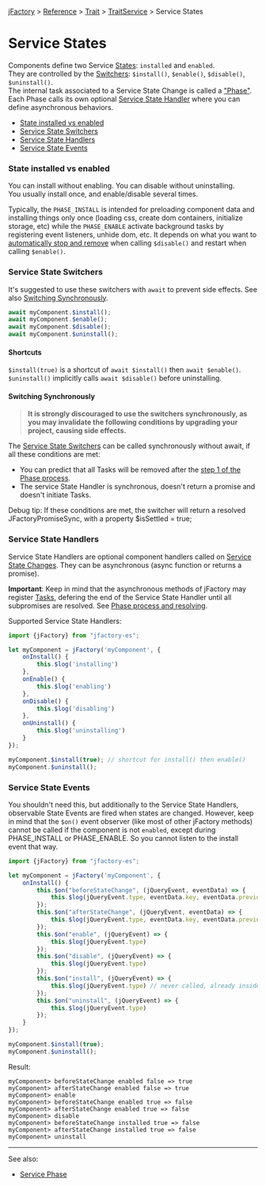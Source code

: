 [jFactory](../README.md) > [Reference](ref-index.md) > [Trait](ref-index.md#traits-component-features) > [TraitService](TraitService.md) > Service States  

# Service States

Components define two Service [States](TraitState.md): `installed` and `enabled`. \
They are controlled by the [Switchers](#service-state-switchers): `$install()`, `$enable()`, `$disable()`, `$uninstall()`. \
The internal task associated to a Service State Change is called a ["Phase"](TraitService-Phases.md). \
Each Phase calls its own optional [Service State Handler](#service-state-handlers) where you can define asynchronous behaviors.

* [State installed vs enabled](#state-installed-vs-enabled)
* [Service State Switchers](#service-state-switchers)
* [Service State Handlers](#service-state-handlers)
* [Service State Events](#service-state-events)

### State installed vs enabled

You can install without enabling. You can disable without uninstalling.\
You usually install once, and enable/disable several times.

Typically, the `PHASE_INSTALL` is intended for preloading component data and installing things only once (loading css, create dom containers, initialize storage, etc) while the `PHASE_ENABLE` activate background tasks by registering event listeners, unhide dom, etc. It depends on what you want to [automatically stop and remove](TraitService-Phases.md#remove-phase) when calling `$disable()` and restart when calling `$enable()`. 

### Service State Switchers

It's suggested to use these switchers with `await` to prevent side effects. See also [Switching Synchronously](#switching-synchronously).

```javascript
await myComponent.$install();
await myComponent.$enable();
await myComponent.$disable();
await myComponent.$uninstall();
```
#### Shortcuts

`$install(true)` is a shortcut of  `await $install()` then `await $enable()`. \
`$uninstall()` implicitly calls `await $disable()` before uninstalling.

#### Switching Synchronously

>**It is strongly discouraged to use the switchers synchronously, as you may invalidate the following conditions by upgrading your project, causing side effects.** 

The [Service State Switchers](#service-state-switchers) can be called synchronously without await, if all these conditions are met:
- You can predict that all Tasks will be removed after the [step 1 of the Phase process](TraitService-Phases.md#phase-process-and-resolving).   
- The service State Handler is synchronous, doesn't return a promise and doesn't initiate Tasks.
  
Debug tip: If these conditions are met, the switcher will return a resolved JFactoryPromiseSync, with a property $isSettled = true; 

### Service State Handlers

Service State Handlers are optional component handlers called on [Service State Changes](TraitService-Phases.md). 
They can be asynchronous (async function or returns a promise). 

**Important**: Keep in mind that the asynchronous methods of jFactory may register [Tasks](TraitTask.md), defering the end of the Service State Handler until all subpromises are resolved. See [Phase process and resolving](TraitService-Phases.md#phase-process-and-resolving). 
 
Supported Service State Handlers:
 
```javascript
import {jFactory} from "jfactory-es";

let myComponent = jFactory('myComponent', {
    onInstall() {
        this.$log('installing')
    }, 
    onEnable() {
        this.$log('enabling')
    }, 
    onDisable() {
        this.$log('disabling')    
    },  
    onUninstall() {
        this.$log('uninstalling')    
    }
});

myComponent.$install(true); // shortcut for install() then enable()
myComponent.$uninstall();
```

### Service State Events

You shouldn't need this, but additionally to the Service State Handlers, observable State Events are fired when states are changed. However, keep in mind that the `$on()` event observer (like most of other jFactory methods) cannot be called if the component is not `enabled`, except during PHASE_INSTALL or PHASE_ENABLE. So you cannot listen to the install event that way.
                    
```javascript
import {jFactory} from "jfactory-es";

let myComponent = jFactory('myComponent', {
    onInstall() {
        this.$on("beforeStateChange", (jQueryEvent, eventData) => {
            this.$log(jQueryEvent.type, eventData.key, eventData.previousVal+' => '+eventData.val)
        });
        this.$on("afterStateChange", (jQueryEvent, eventData) => {
            this.$log(jQueryEvent.type, eventData.key, eventData.previousVal+' => '+eventData.val)
        });
        this.$on("enable", (jQueryEvent) => {
            this.$log(jQueryEvent.type)
        });
        this.$on("disable", (jQueryEvent) => {
            this.$log(jQueryEvent.type)
        });
        this.$on("install", (jQueryEvent) => {
            this.$log(jQueryEvent.type) // never called, already inside onInstall handler
        });
        this.$on("uninstall", (jQueryEvent) => {
            this.$log(jQueryEvent.type)
        });
    }
});

myComponent.$install(true);
myComponent.$uninstall();
```

Result:
```text
myComponent> beforeStateChange enabled false => true
myComponent> afterStateChange enabled false => true
myComponent> enable
myComponent> beforeStateChange enabled true => false
myComponent> afterStateChange enabled true => false
myComponent> disable
myComponent> beforeStateChange installed true => false
myComponent> afterStateChange installed true => false
myComponent> uninstall
```                    
---
See also:
* [Service Phase](TraitService-Phases.md)